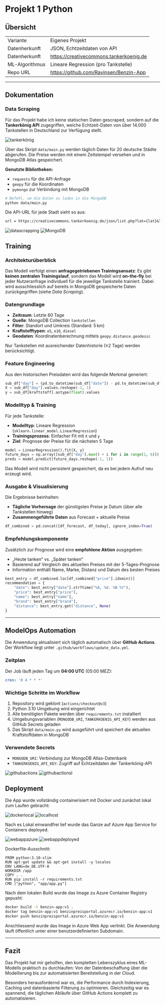 # Projekt 1 Python

## Übersicht

| | |
| -------- | ------- |
| Variante | Eigenes Projekt |
| Datenherkunft | JSON, Echtzeitdaten von API |
| Datenherkunft | https://creativecommons.tankerkoenig.de |
| ML-Algorithmus | Lineare Regression (pro Tankstelle) |
| Repo URL | https://github.com/Ravinsen/Benzin-App |

---

## Dokumentation

### Data Scraping

Für das Projekt habe ich keine statischen Daten gescraped, sondern auf die **Tankerkönig API** zugegriffen, welche Echtzeit-Daten von über 14.000 Tankstellen in Deutschland zur Verfügung stellt.

<img src="images/tankerkönig.png" alt="tankerkönig" style="max-width: 100%; height: auto;">

Über das Skript `data/main.py` werden täglich Daten für 20 deutsche Städte abgerufen. Die Preise werden mit einem Zeitstempel versehen und in MongoDB Atlas gespeichert.

**Genutzte Bibliotheken:**  
- `requests` für die API-Anfrage  
- `geopy` für die Koordinaten  
- `pymongo` zur Verbindung mit MongoDB

```bash
# Befehl, um die Daten zu laden in die MongoDB
python data/main.py
```


Die API-URL für jede Stadt sieht so aus:

```txt
url = https://creativecommons.tankerkoenig.de/json/list.php?lat={lat}&lng={lng}&rad=25&sort=dist&type=all&apikey={api_key}"
```
<img src="images/datascrapping.png" alt="datascrapping" style="max-width: 100%; height: auto;">

<img src="images/MongoDB.png" alt="MongoDB" style="max-width: 100%; height: auto;">

## Training

### Architekturüberblick

Das Modell verfolgt einen **anfragegetriebenen Trainingsansatz**: Es gibt **keinen zentralen Trainingslauf**, sondern das Modell wird **on-the-fly** bei jeder Nutzeranfrage individuell für die jeweilige Tankstelle trainiert. Dabei wird ausschliesslich auf bereits in MongoDB gespeicherte Daten zurückgegriffen (siehe *Data Scraping*).

### Datengrundlage

- **Zeitraum**: Letzte 60 Tage  
- **Quelle**: MongoDB Collection `tankstellen`  
- **Filter**: Standort und Umkreis (Standard: 5 km)  
- **Kraftstofftypen**: `e5`, `e10`, `diesel`  
- **Geodaten**: Koordinatenberechnung mittels `geopy.distance.geodesic`

Nur Tankstellen mit ausreichender Datenhistorie (≥2 Tage) werden berücksichtigt.

### Feature Engineering

Aus den historischen Preisdaten wird das folgende Merkmal generiert:

```python
sub_df["day"] = (pd.to_datetime(sub_df["date"]) - pd.to_datetime(sub_df["date"]).min()).dt.days
X = sub_df["day"].values.reshape(-1, 1)
y = sub_df[kraftstoff].astype(float).values
```

### Modelltyp & Training

Für jede Tankstelle:

- **Modelltyp**: Lineare Regression (`sklearn.linear_model.LinearRegression`)
- **Trainingsprozess**: Einfacher Fit mit `X` und `y`
- **Ziel**: Prognose der Preise für die nächsten 5 Tage

```python
model = LinearRegression().fit(X, y)
future_days = np.array([sub_df["day"].max() + i for i in range(1, 6)])
preds = model.predict(future_days.reshape(-1, 1))
```

Das Modell wird nicht persistent gespeichert, da es bei jedem Aufruf neu erzeugt wird.

### Ausgabe & Visualisierung

Die Ergebnisse beinhalten:

- **Tägliche Vorhersage** der günstigsten Preise je Datum (über alle Tankstellen hinweg)
- **Zusammengeführte Daten** aus Forecast + aktuelle Preise

```python
df_combined = pd.concat([df_forecast, df_today], ignore_index=True)
```

### Empfehlungskomponente

Zusätzlich zur Prognose wird eine **empfohlene Aktion** ausgegeben:

- „Heute tanken“ vs. „Später tanken“
- Basierend auf Vergleich des aktuellen Preises mit der 5-Tages-Prognose
- Information enthält Name, Marke, Distanz und Datum des besten Preises

```python
best_entry = df_combined.loc[df_combined["price"].idxmin()]
recommendation = {
    "date": best_entry["date"].strftime("%A, %d. %B %Y"),
    "price": best_entry["price"],
    "name": best_entry["name"],
    "brand": best_entry["brand"],
    "distance": best_entry.get("distance", None)
}
```


---
## ModelOps Automation

Die Anwendung aktualisiert sich täglich automatisch über **GitHub Actions**. Der Workflow liegt unter `.github/workflows/update_data.yml`.

### Zeitplan
Der Job läuft jeden Tag um **04:00 UTC** (05:00 MEZ):

```yaml
cron: '0 4 * * *'
```

### Wichtige Schritte im Workflow

1. Repository wird geklont (`actions/checkout@v3`)
2. Python 3.10 Umgebung wird eingerichtet
3. Alle benötigten Pakete werden über `requirements.txt` installiert
4. Umgebungsvariablen (`MONGODB_URI`, `TANKERKOENIG_API_KEY`) werden aus GitHub Secrets geladen
5. Das Skript `data/main.py` wird ausgeführt und speichert die aktuellen Kraftstoffdaten in MongoDB

### Verwendete Secrets

- `MONGODB_URI`: Verbindung zur MongoDB Atlas-Datenbank
- `TANKERKOENIG_API_KEY`: Zugriff auf Echtzeitdaten der Tankerkönig-API

<img src="images/githubactions.png" alt="githubactions" style="max-width: 100%; height: auto;">
<img src="images/githubactionsI.png" alt="githubactionsI" style="max-width: 100%; height: auto;">

## Deployment

Die App wurde vollständig containerisiert mit Docker und zunächst lokal zum Laufen gebracht:

<img src="images/dockerlocal.png" alt="dockerlocal" style="max-width: 100%; height: auto;">

<img src="images/localhost.png" alt="localhost" style="max-width: 100%; height: auto;">

Nach es Lokal einwandfrei lief wurde das Ganze auf Azure App Service for Containers deployed.

<img src="images/webappazure.png" alt="webappazure" style="max-width: 100%; height: auto;">

<img src="images/webappdeployed.png" alt="webappdeployed" style="max-width: 100%; height: auto;">

Dockerfile-Ausschnitt:
```
FROM python:3.10-slim
RUN apt-get update && apt-get install -y locales
ENV LANG=de_DE.UTF-8
WORKDIR /app
COPY . .
RUN pip install -r requirements.txt
CMD ["python", "app/app.py"]
```

Nach dem lokalen Build wurde das Image zu Azure Container Registry gepusht:

```bash
docker build -t benzin-app:v1 .
docker tag benzin-app:v1 benzinpreisportal.azurecr.io/benzin-app:v1
docker push benzinpreisportal.azurecr.io/benzin-app:v1
```

Anschliessend wurde das Image in Azure Web App verlinkt. Die Anwendung läuft öffentlich unter einer benutzerdefinierten Subdomain.

---

## Fazit

Das Projekt hat mir geholfen, den kompletten Lebenszyklus eines ML-Modells praktisch zu durchlaufen: Von der Datenbeschaffung über die Modellierung bis zur automatisierten Bereitstellung in der Cloud.

Besonders herausfordernd war es, die Performance durch Indexierung, Caching und datenbasierte Filterung zu optimieren. Gleichzeitig war es spannend, die täglichen Abläufe über GitHub Actions komplett zu automatisieren.
